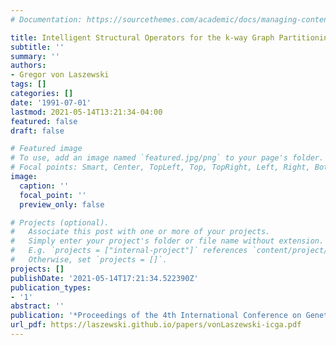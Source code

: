 ```yaml
---
# Documentation: https://sourcethemes.com/academic/docs/managing-content/

title: Intelligent Structural Operators for the k-way Graph Partitioning Problem
subtitle: ''
summary: ''
authors:
- Gregor von Laszewski
tags: []
categories: []
date: '1991-07-01'
lastmod: 2021-05-14T13:21:34-04:00
featured: false
draft: false

# Featured image
# To use, add an image named `featured.jpg/png` to your page's folder.
# Focal points: Smart, Center, TopLeft, Top, TopRight, Left, Right, BottomLeft, Bottom, BottomRight.
image:
  caption: ''
  focal_point: ''
  preview_only: false

# Projects (optional).
#   Associate this post with one or more of your projects.
#   Simply enter your project's folder or file name without extension.
#   E.g. `projects = ["internal-project"]` references `content/project/deep-learning/index.md`.
#   Otherwise, set `projects = []`.
projects: []
publishDate: '2021-05-14T17:21:34.522390Z'
publication_types:
- '1'
abstract: ''
publication: '*Proceedings of the 4th International Conference on Genetic Algorithms*'
url_pdf: https://laszewski.github.io/papers/vonLaszewski-icga.pdf
---
```

